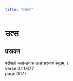 ```yaml
---
title: "प्रस्रवण"
---
```


# उत्स
## प्रस्रवण
परीवाहो जलोच्छवास उत्सः प्रस्रवणं स्मृतम् ।<br />verse 3.1.1.677<br />page 0077

